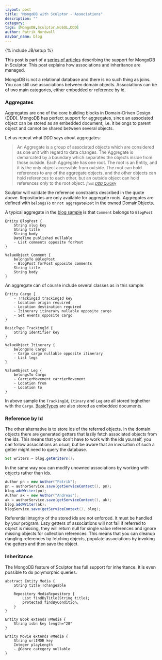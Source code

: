```yaml
---
layout: post
title: "MongoDB with Sculptor - Associations"
description: ""
category: 
tags: [MongoDB,Sculptor,NoSQL,DDD]
author: Patrik Nordwall
navbar_name: blog
---
```

{% include JB/setup %}

This post is part of a [series of articles][1] describing the support for MongoDB in Sculptor. This post explains how associations and inheritance are managed.

MongoDB is not a relational database and there is no such thing as joins. You can still use associations between domain objects. Associations can be of two main categories, either embedded or reference by id.


### Aggregates

Aggregates are one of the core building blocks in Domain-Driven Design (DDD). MongoDB has perfect support for aggregates, since an associated object can be stored as an embedded document, i.e. it belongs to parent object and cannot be shared between several objects.

Let us repeat what DDD says about aggregates:

> An Aggregate is a group of associated objects which are considered as one unit with regard to data changes. The Aggregate is demarcated by a boundary which separates the objects inside from those outside. Each Aggregate has one root. The root is an Entity, and it is the only object accessible from outside. The root can hold references to any of the aggregate objects, and the other objects can hold references to each other, but an outside object can hold references only to the root object.
<small>_from [DDD Quickly][3]_</small>

Sculptor will validate the reference constraints described in the quote above. Repositories are only available for aggregate roots. Aggregates are defined with `belongsTo` or `not aggregateRoot` in the owned DomainObjects.

A typical aggregate in the [blog sample][4] is that `Comment` belongs to `BlogPost`

~~~
Entity BlogPost {
    String slug key
    String title
    String body
    DateTime published nullable
    - List comments opposite forPost
}

ValueObject Comment {
    belongsTo @BlogPost
    - BlogPost forPost opposite comments
    String title
    String body
}
~~~

An aggregate can of course include several classes as in this sample:

~~~
Entity Cargo {
    - TrackingId trackingId key
    - Location origin required
    - Location destination required
    - Itinerary itinerary nullable opposite cargo
    - Set events opposite cargo
}

BasicType TrackingId {
    String identifier key
}

ValueObject Itinerary {
    belongsTo Cargo
    - Cargo cargo nullable opposite itinerary
    - List legs
}

ValueObject Leg {
    belongsTo Cargo
    - CarrierMovement carrierMovement
    - Location from
    - Location to
}
~~~

In above sample the `TrackingId`, `Itinary` and `Leg` are all stored toghether with the `Cargo`. [BasicTypes][2] are also stored as embedded documents.


### Reference by Id

The other alternative is to store ids of the referred objects. In the domain objects there are generated getters that lazily fetch associated objects from the ids. This means that you don't have to work with the ids yourself, you can follow associations as usual, but be aware that an invocation of such a getter might need to query the database.


~~~ java
Set writers = blog.getWriters();
~~~

In the same way you can modify unowned associations by working with objects rather than ids.

~~~ java
Author pn = new Author("Patrik");
pn = authorService.save(getServiceContext(), pn);
blog.addWriter(pn);
Author ak = new Author("Andreas");
ak = authorService.save(getServiceContext(), ak);
blog.addWriter(ak);
blogService.save(getServiceContext(), blog);
~~~

Referential integrity of the stored ids are not enforced. It must be handled by your program. Lazy getters of associations will not fail if referred to object is missing, they will return null for single value references and ignore missing objects for collection references. This means that you can cleanup dangling references by fetching objects, populate associations by invoking the getters and then save the object.


### Inheritance

The MongoDB feature of Sculptor has full support for inheritance. It is even possible to do polymorphic queries.

~~~
abstract Entity Media {
    String title !changeable

    Repository MediaRepository {
        List findByTitle(String title);
        protected findByCondition;
    }
}

Entity Book extends @Media {
    String isbn key length="20"
}

Entity Movie extends @Media {
    String urlIMDB key
    Integer playLength
    - @Genre category nullable
}
~~~

   [1]: /2010/04/27/mongodb-with-sculptor---introduction
   [2]: /2009/08/20/introducing-type
   [3]: http://www.infoq.com/minibooks/domain-driven-design-quickly
   [4]: https://github.com/sculptor/sculptor/tree/develop/sculptor-examples/mongodb-samples/blog-mongodb

